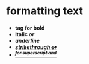# formatting text


* <b> tag for bold
* italic <i> or <em>
* underline <u>
* strikethrough <s>or <del>
* <sup> for superscript and <sub>